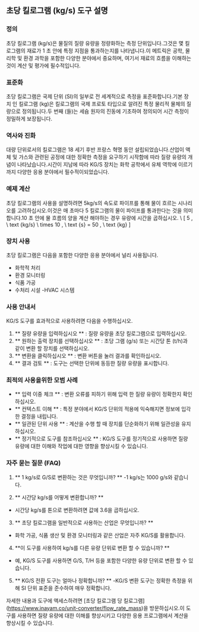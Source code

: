 ## 초당 킬로그램 (kg/s) 도구 설명

### 정의
초당 킬로그램 (kg/s)은 물질의 질량 유량을 정량화하는 측정 단위입니다.그것은 몇 킬로그램의 재료가 1 초 안에 특정 지점을 통과하는지를 나타냅니다.이 메트릭은 공학, 물리학 및 환경 과학을 포함한 다양한 분야에서 중요하며, 여기서 재료의 흐름을 이해하는 것이 계산 및 평가에 필수적입니다.

### 표준화
초당 킬로그램은 국제 단위 (SI)의 일부로 전 세계적으로 측정을 표준화합니다.기본 장치 인 킬로그램 (kg)은 킬로그램의 국제 프로토 타입으로 알려진 특정 물리적 물체의 질량으로 정의됩니다.두 번째 (들)는 세슘 원자의 진동에 기초하여 정의되어 시간 측정이 정밀하게 보장됩니다.

### 역사와 진화
대량 단위로서의 킬로그램은 18 세기 후반 프랑스 혁명 동안 설립되었습니다.산업이 액체 및 가스와 관련된 공정에 대한 정확한 측정을 요구하기 시작함에 따라 질량 유량의 개념이 나타났습니다.시간이 지남에 따라 KG/S 장치는 화학 공학에서 유체 역학에 이르기까지 다양한 응용 분야에서 필수적이되었습니다.

### 예제 계산
초당 킬로그램의 사용을 설명하려면 5kg/s의 속도로 파이프를 통해 물이 흐르는 시나리오를 고려하십시오.이것은 매 초마다 5 킬로그램의 물이 파이프를 통과한다는 것을 의미합니다.10 초 안에 물 흐름의 양을 계산 해야하는 경우 유량에 시간을 곱하십시오.
\ [
5 \, \ text {kg/s} \ times 10 \, \ text {s} = 50 \, \ text {kg}
\]

### 장치 사용
초당 킬로그램은 다음을 포함한 다양한 응용 분야에서 널리 사용됩니다.
- 화학적 처리
- 환경 모니터링
- 식품 가공
- 수처리 시설
-HVAC 시스템

### 사용 안내서
KG/S 도구를 효과적으로 사용하려면 다음을 수행하십시오.
1. ** 질량 유량을 입력하십시오 ** : 질량 유량을 초당 킬로그램으로 입력하십시오.
2. ** 원하는 출력 장치를 선택하십시오 ** : 초당 그램 (g/s) 또는 시간당 톤 (t/h)과 같이 변환 할 장치를 선택하십시오.
3. ** 변환을 클릭하십시오 ** : 변환 버튼을 눌러 결과를 확인하십시오.
4. ** 결과 검토 ** : 도구는 선택한 단위에 동등한 질량 유량을 표시합니다.

### 최적의 사용을위한 모범 사례
- ** 입력 이중 체크 ** : 변환 오류를 피하기 위해 입력 한 질량 유량이 정확한지 확인하십시오.
- ** 컨텍스트 이해 ** : 특정 분야에서 KG/S 단위의 적용에 익숙해지면 정보에 입각 한 결정을 내립니다.
- ** 일관된 단위 사용 ** : 계산을 수행 할 때 장치를 단순화하기 위해 일관성을 유지하십시오.
- ** 정기적으로 도구를 참조하십시오 ** : KG/S 도구를 정기적으로 사용하면 질량 유량에 대한 이해와 작업에 대한 영향을 향상시킬 수 있습니다.

### 자주 묻는 질문 (FAQ)

1. ** 1 kg/s로 G/S로 변환하는 것은 무엇입니까? **
-1 kg/s는 1000 g/s와 같습니다.

2. ** 시간당 kg/s를 어떻게 변환합니까? **
- 시간당 kg/s를 톤으로 변환하려면 값에 3.6을 곱하십시오.

3. ** 초당 킬로그램을 일반적으로 사용하는 산업은 무엇입니까? **
- 화학 가공, 식품 생산 및 환경 모니터링과 같은 산업은 자주 KG/S를 활용합니다.

4. **이 도구를 사용하여 kg/s를 다른 유량 단위로 변환 할 수 있습니까? **
- 예, KG/S 도구를 사용하면 G/S, T/H 등을 포함한 다양한 유량 단위로 변환 할 수 있습니다.

5. ** KG/S 전환 도구는 얼마나 정확합니까? **
-KG/S 변환 도구는 정확한 측정을 위해 SI 단위 표준을 준수하여 매우 정확합니다.

자세한 내용과 도구에 액세스하려면 [초당 킬로그램 당 킬로그램] (https://www.inayam.co/unit-converter/flow_rate_mass)을 방문하십시오.이 도구를 사용하면 질량 유량에 대한 이해를 향상시키고 다양한 응용 프로그램에서 계산을 향상시킬 수 있습니다.
